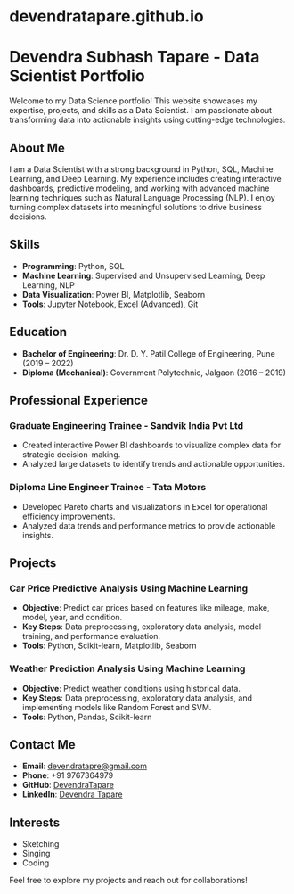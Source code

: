 # devendratapare.github.io

# Devendra Subhash Tapare - Data Scientist Portfolio

Welcome to my Data Science portfolio! This website showcases my expertise, projects, and skills as a Data Scientist. I am passionate about transforming data into actionable insights using cutting-edge technologies.

## About Me
I am a Data Scientist with a strong background in Python, SQL, Machine Learning, and Deep Learning. My experience includes creating interactive dashboards, predictive modeling, and working with advanced machine learning techniques such as Natural Language Processing (NLP). I enjoy turning complex datasets into meaningful solutions to drive business decisions.

## Skills
- **Programming**: Python, SQL
- **Machine Learning**: Supervised and Unsupervised Learning, Deep Learning, NLP
- **Data Visualization**: Power BI, Matplotlib, Seaborn
- **Tools**: Jupyter Notebook, Excel (Advanced), Git

## Education
- **Bachelor of Engineering**: Dr. D. Y. Patil College of Engineering, Pune (2019 – 2022)
- **Diploma (Mechanical)**: Government Polytechnic, Jalgaon (2016 – 2019)

## Professional Experience
### Graduate Engineering Trainee - Sandvik India Pvt Ltd
- Created interactive Power BI dashboards to visualize complex data for strategic decision-making.
- Analyzed large datasets to identify trends and actionable opportunities.

### Diploma Line Engineer Trainee - Tata Motors
- Developed Pareto charts and visualizations in Excel for operational efficiency improvements.
- Analyzed data trends and performance metrics to provide actionable insights.

## Projects
### Car Price Predictive Analysis Using Machine Learning
- **Objective**: Predict car prices based on features like mileage, make, model, year, and condition.
- **Key Steps**: Data preprocessing, exploratory data analysis, model training, and performance evaluation.
- **Tools**: Python, Scikit-learn, Matplotlib, Seaborn

### Weather Prediction Analysis Using Machine Learning
- **Objective**: Predict weather conditions using historical data.
- **Key Steps**: Data preprocessing, exploratory data analysis, and implementing models like Random Forest and SVM.
- **Tools**: Python, Pandas, Scikit-learn

## Contact Me
- **Email**: [devendratapre@gmail.com](mailto:devendratapre@gmail.com)
- **Phone**: +91 9767364979
- **GitHub**: [DevendraTapare](https://github.com/DevendraTapare)
- **LinkedIn**: [Devendra Tapare](https://linkedin.com/in/devendra-tapare-3099a5192)

## Interests
- Sketching
- Singing
- Coding

Feel free to explore my projects and reach out for collaborations!
